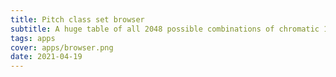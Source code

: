 ```yaml
---
title: Pitch class set browser
subtitle: A huge table of all 2048 possible combinations of chromatic 12 notes 
tags: apps
cover: apps/browser.png
date: 2021-04-19
---
```


<set-browser />